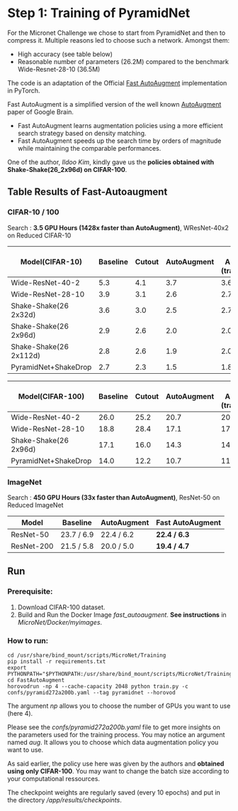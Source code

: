 # Step 1: Training of PyramidNet

For the Micronet Challenge we chose to start from PyramidNet and then to compress it. Multiple reasons led to choose
such a network. Amongst them:

- High accuracy (see table below)
- Reasonable number of parameters (26.2M) compared to the benchmark Wide-Resnet-28-10 (36.5M)

The code is an adaptation of the Official [Fast AutoAugment](https://arxiv.org/abs/1905.00397) implementation in
PyTorch.

Fast AutoAugment is a simplified version of the well known [AutoAugment](https://arxiv.org/abs/1805.09501) paper of
Google Brain.

- Fast AutoAugment learns augmentation policies using a more efficient search strategy based on density matching.
- Fast AutoAugment speeds up the search time by orders of magnitude while maintaining the comparable performances.

One of the author, *Ildoo Kim*, kindly gave us the **policies obtained with Shake-Shake(26_2x96d) on CIFAR-100**.


## Table Results of Fast-Autoaugment

### CIFAR-10 / 100

Search : **3.5 GPU Hours (1428x faster than AutoAugment)**, WResNet-40x2 on Reduced CIFAR-10

| Model(CIFAR-10)         | Baseline   | Cutout     | AutoAugment | Fast AutoAugment<br/>(transfer/direct) |
|-------------------------|------------|------------|-------------|------------------|
| Wide-ResNet-40-2        | 5.3        | 4.1        | 3.7         | 3.6 / 3.7        |
| Wide-ResNet-28-10       | 3.9        | 3.1        | 2.6         | 2.7 / 2.7        |
| Shake-Shake(26 2x32d)   | 3.6        | 3.0        | 2.5         | 2.7 / 2.5        |
| Shake-Shake(26 2x96d)   | 2.9        | 2.6        | 2.0         | 2.0 / 2.0        |
| Shake-Shake(26 2x112d)  | 2.8        | 2.6        | 1.9         | 2.0 / 1.9        |
| PyramidNet+ShakeDrop    | 2.7        | 2.3        | 1.5         | 1.8 / 1.7        |

| Model(CIFAR-100)      | Baseline   | Cutout     | AutoAugment | Fast AutoAugment<br/>(transfer/direct) |
|-----------------------|------------|------------|-------------|------------------|
| Wide-ResNet-40-2      | 26.0       | 25.2       | 20.7        | 20.6 / 20.6      |
| Wide-ResNet-28-10     | 18.8       | 28.4       | 17.1        | 17.8 / 17.5      |
| Shake-Shake(26 2x96d) | 17.1       | 16.0       | 14.3        | 14.9 / 14.6      |
| PyramidNet+ShakeDrop  | 14.0       | 12.2       | 10.7        | 11.9 / 11.7      |

### ImageNet

Search : **450 GPU Hours (33x faster than AutoAugment)**, ResNet-50 on Reduced ImageNet

| Model      | Baseline   | AutoAugment | Fast AutoAugment |
|------------|------------|-------------|------------------|
| ResNet-50  | 23.7 / 6.9 | 22.4 / 6.2  | **22.4 / 6.3**   |
| ResNet-200 | 21.5 / 5.8 | 20.0 / 5.0  | **19.4 / 4.7**   |



## Run

### Prerequisite:
1. Download CIFAR-100 dataset.
1. Build and Run the Docker Image *fast_autoaugment*. **See instructions** in *MicroNet/Docker/myimages*.


### How to run:
```
cd /usr/share/bind_mount/scripts/MicroNet/Training
pip install -r requirements.txt
export PYTHONPATH="$PYTHONPATH:/usr/share/bind_mount/scripts/MicroNet/Training"
cd FastAutoAugment
horovodrun -np 4 --cache-capacity 2048 python train.py -c confs/pyramid272a200b.yaml --tag pyramidnet --horovod
```

The argument *np* allows you to choose the number of GPUs you want to use (here 4).

Please see the *confs/pyramid272a200b.yaml* file to get more insights on the parameters used for the training process.
You may notice an argument named *aug*. It allows you to choose which data augmentation policy you want to use.

As said earlier, the policy use here was given by the authors and **obtained using only CIFAR-100**. You may want to
change the batch size according to your computational ressources.

The checkpoint weights are regularly saved (every 10 epochs) and put in the directory */app/results/checkpoints*.

